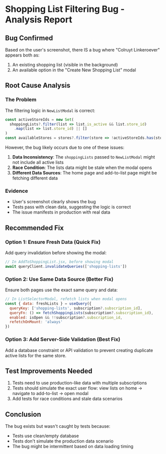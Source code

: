 # Shopping List Filtering Bug - Analysis Report

## Bug Confirmed
Based on the user's screenshot, there IS a bug where "Colruyt Linkeroever" appears both as:
1. An existing shopping list (visible in the background)
2. An available option in the "Create New Shopping List" modal

## Root Cause Analysis

### The Problem
The filtering logic in `NewListModal` is correct:
```javascript
const activeStoreIds = new Set(
  shoppingLists?.filter(list => list.is_active && list.store_id)
    .map(list => list.store_id) || []
)
const availableStores = stores?.filter(store => !activeStoreIds.has(store.id)) || []
```

However, the bug likely occurs due to one of these issues:

1. **Data Inconsistency**: The `shoppingLists` passed to `NewListModal` might not include all active lists
2. **Race Condition**: The lists data might be stale when the modal opens
3. **Different Data Sources**: The home page and add-to-list page might be fetching different data

### Evidence
- User's screenshot clearly shows the bug
- Tests pass with clean data, suggesting the logic is correct
- The issue manifests in production with real data

## Recommended Fix

### Option 1: Ensure Fresh Data (Quick Fix)
Add query invalidation before showing the modal:

```javascript
// In AddToShoppingList.jsx, before showing modal
await queryClient.invalidateQueries(['shopping-lists'])
```

### Option 2: Use Same Data Source (Better Fix)
Ensure both pages use the exact same query and data:

```javascript
// In ListSelectorModal, refetch lists when modal opens
const { data: freshLists } = useQuery({
  queryKey: ['shopping-lists', subscription?.subscription_id],
  queryFn: () => fetchShoppingLists(subscription?.subscription_id),
  enabled: isOpen && !!subscription?.subscription_id,
  refetchOnMount: 'always'
})
```

### Option 3: Add Server-Side Validation (Best Fix)
Add a database constraint or API validation to prevent creating duplicate active lists for the same store.

## Test Improvements Needed

1. Tests need to use production-like data with multiple subscriptions
2. Tests should simulate the exact user flow: view lists on home → navigate to add-to-list → open modal
3. Add tests for race conditions and stale data scenarios

## Conclusion
The bug exists but wasn't caught by tests because:
- Tests use clean/empty database
- Tests don't simulate the production data scenario
- The bug might be intermittent based on data loading timing